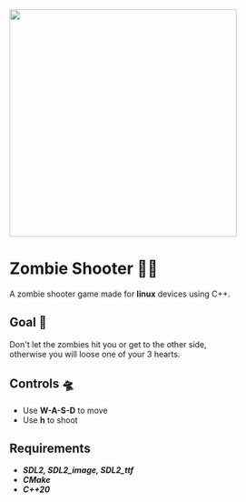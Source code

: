   <img src="https://cdn.discordapp.com/attachments/857996157698703390/1189584398446772304/image.png?ex=659eb1cd&is=658c3ccd&hm=5bbd62b088237017d4514dc7d42a99724383d5582804c9e2cc3bdf8a90a03f2d&" width=400 height=400/>
  
  # Zombie Shooter 🧟‍♂️
  A zombie shooter game made for **linux** devices using C++.
  
  ## Goal 🎯
  Don't let the zombies hit you or get to the other side,\
  otherwise you will loose one of your 3 hearts.
      
  ## Controls 🛸
  - Use **W-A-S-D** to move
  - Use **h** to shoot

  ## Requirements
  - ***SDL2, SDL2_image, SDL2_ttf***
  - ***CMake***
  - ***C++20***
